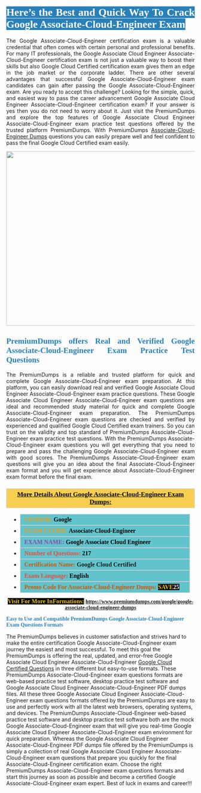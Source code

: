<h1 style="text-align: justify;"><span style="color:#ffffff;"><span style="font-family:Georgia,serif;"><strong><span style="background-color:#2980b9;">Here’s the Best and Quick Way To Crack Google Associate-Cloud-Engineer Exam</span></strong></span></span></h1>

<p style="text-align: justify;">The Google Associate-Cloud-Engineer certification exam is a valuable credential that often comes with certain personal and professional benefits. For many IT professionals, the Google Associate Cloud Engineer Associate-Cloud-Engineer certification exam is not just a valuable way to boost their skills but also Google Cloud Certified certification exam gives them an edge in the job market or the corporate ladder. There are other several advantages that successful Google Associate-Cloud-Engineer exam candidates can gain after passing the Google Associate-Cloud-Engineer exam. Are you ready to accept this challenge? Looking for the simple, quick, and easiest way to pass the career advancement Google Associate Cloud Engineer Associate-Cloud-Engineer certification exam? If your answer is yes then you do not need to worry about it. Just visit the PremiumDumps and explore the top features of Google Associate Cloud Engineer Associate-Cloud-Engineer exam practice test questions offered by the trusted platform PremiumDumps. With PremiumDumps <a href="https://www.premiumdumps.com/google/google-associate-cloud-engineer-dumps">Associate-Cloud-Engineer Dumps</a> questions you can easily prepare well and feel confident to pass the final Google Cloud Certified exam easily.</p>

<p style="text-align: center;"><a href="https://www.premiumdumps.com/google/google-associate-cloud-engineer-dumps"><img alt="" src="https://i.imgur.com/KJGzbJ2.jpeg" style="width: 700px; height: 465px;" /></a></p>

<h2 style="text-align: justify;"><span style="color:#2980b9;"><span style="font-family:Georgia,serif;"><strong>PremiumDumps offers Real and Verified Google Associate-Cloud-Engineer Exam Practice Test Questions</strong></span></span></h2>

<p style="text-align: justify;">The PremiumDumps is a reliable and trusted platform for quick and complete Google Associate-Cloud-Engineer exam preparation. At this platform, you can easily download real and verified Google Associate Cloud Engineer Associate-Cloud-Engineer exam practice questions. These Google Associate Cloud Engineer Associate-Cloud-Engineer exam questions are ideal and recommended study material for quick and complete Google Associate-Cloud-Engineer exam preparation. The PremiumDumps Associate-Cloud-Engineer exam questions are checked and verified by experienced and qualified Google Cloud Certified exam trainers. So you can trust on the validity and top standard of PremiumDumps Associate-Cloud-Engineer exam practice test questions. With the PremiumDumps Associate-Cloud-Engineer exam questions you will get everything that you need to prepare and pass the challenging Google Associate-Cloud-Engineer exam with good scores. The PremiumDumps Associate-Cloud-Engineer exam questions will give you an idea about the final Associate-Cloud-Engineer exam format and you will get experience about Associate-Cloud-Engineer exam format before the final exam.</p>

<h3 style="background: #f7ce50; border: 1px solid rgb(204, 204, 204); padding: 5px 10px; text-align: center;"><span style="font-family:Georgia,serif;"><u><u><span style="color:#000000;"><span style="font-size:11pt"><span style="line-height:normal"><b><span style="font-size:13.0pt"><span cambria="">More Details About Google Associate-Cloud-Engineer Exam Dumps:</span></span></b></span></span></span></u></u></span></h3>

<ul>
	<li style="margin:0cm 10pt">
	<div style="background:#61c4cd; border: 1px solid rgb(204, 204, 204); padding: 5px 10px; text-align: justify;"><span style="font-family:Georgia,serif;"><span style="font-size:11pt"><span style="line-height:normal"><b><span style="font-size:12.0pt"><span new="" roman="" times=""><span style="color:#f39c12;">VENDOR:</span> <span style="color:#000000;">Google</span></span></span></b></span></span></span></div>
	</li>
	<li style="margin:0cm 10pt">
	<div style="background: #61c4cd; border: 1px solid rgb(204, 204, 204); padding: 5px 10px; text-align: justify;"><span style="font-family:Georgia,serif;"><span style="font-size:11pt"><span style="line-height:normal"><b><span style="font-size:12.0pt"><span new="" roman="" times=""><span style="color:#f39c12;">EXAM CCODE:</span> <span style="color:#000000;">Associate-Cloud-Engineer</span></span></span></b></span></span></span></div>
	</li>
	<li style="margin:0cm 10pt">
	<div style="background: #61c4cd; border: 1px solid rgb(204, 204, 204); padding: 5px 10px; text-align: justify;"><span style="font-family:Georgia,serif;"><span style="font-size:11pt"><span style="line-height:normal"><b><span style="font-size:12.0pt"><span new="" roman="" times=""><span style="color:#8e44ad;">EXAM NAME:</span> <span style="color:#000000;">Google Associate Cloud Engineer</span></span></span></b></span></span></span></div>
	</li>
	<li style="margin:0cm 10pt">
	<div style="background: #61c4cd; border: 1px solid rgb(204, 204, 204); padding: 5px 10px;"><span style="font-family:Georgia,serif;"><span style="font-size:11pt"><span style="line-height:normal"><b><span style="font-size:12.0pt"><span new="" roman="" times=""><span style="color:#e74c3c;">Number of Questions:</span><span style="color:#000000;"><span style="color:#f1c40f;"> </span>217</span></span></span></b></span></span></span></div>
	</li>
	<li style="margin:0cm 10pt">
	<div style="background: #61c4cd; border: 1px solid rgb(204, 204, 204); padding: 5px 10px; text-align: justify;"><span style="font-family:Georgia,serif;"><span style="font-size:11pt"><span style="line-height:normal"><b><span style="font-size:12.0pt"><span new="" roman="" times=""><span style="color:#d35400;">Certification Name:</span> Google Cloud Certified</span></span></b></span></span></span></div>
	</li>
	<li style="margin:0cm 10pt">
	<div style="background: #61c4cd; border: 1px solid rgb(204, 204, 204); padding: 5px 10px; text-align: justify;"><span style="font-family:Georgia,serif;"><span style="font-size:11pt"><span style="line-height:normal"><b><span style="font-size:12.0pt"><span new="" roman="" times=""><span style="color:#e74c3c;">Exam Language:</span> <span style="color:#000000;">English</span></span></span></b></span></span></span></div>
	</li>
	<li style="margin:0cm 10pt">
	<div style="background: #61c4cd; border: 1px solid rgb(204, 204, 204); padding: 5px 10px;"><span style="font-family:Georgia,serif;"><span style="font-size:11pt"><span style="line-height:normal"><b><span style="font-size:12.0pt"><span new="" roman="" times=""><span style="color:#d35400;">Promo Code For Associate-Cloud-Engineer Dumps:</span><span style="color:#f1c40f;"> <span style="background-color:#000000;">SAVE</span></span><span style="color:#ffffff;"><span style="background-color:#000000;">25</span></span></span></span></b></span></span></span></div>
	</li>
</ul>

<p style="text-align: center;"><span style="font-family:Georgia,serif;"><strong><span style="font-size:16px;"><span style="color:#f1c40f;"><span style="background-color:#000000;">Visit For More InFormations:</span></span></span> <a href="https://www.premiumdumps.com/google/google-associate-cloud-engineer-dumps">https://www.premiumdumps.com/google/google-associate-cloud-engineer-dumps</a></strong></span></p>

<p><span style="color:#2980b9;"><span style="font-family:Georgia,serif;"><strong><strong><strong>Easy to Use and Compatible PremiumDumps Google Associate-Cloud-Engineer Exam Questions Formats</strong></strong></strong></span></span></p>

<p>The PremiumDumps believes in customer satisfaction and strives hard to make the entire certification Google Associate-Cloud-Engineer exam journey the easiest and most successful. To meet this goal the PremiumDumps is offering the real, updated, and error-free Google Associate Cloud Engineer Associate-Cloud-Engineer <a href="https://www.premiumdumps.com/google/google-cloud-certified-dumps">Google Cloud Certified Questions</a> in three different but easy-to-use formats. These PremiumDumps Associate-Cloud-Engineer exam questions formats are web-based practice test software, desktop practice test software and Google Associate Cloud Engineer Associate-Cloud-Engineer PDF dumps files. All these three Google Associate Cloud Engineer Associate-Cloud-Engineer exam questions formats offered by the PremiumDumps are easy to use and perfectly work with all the latest web browsers, operating systems, and devices. The PremiumDumps Associate-Cloud-Engineer web-based practice test software and desktop practice test software both are the mock Google Associate-Cloud-Engineer exam that will give you real-time Google Associate Cloud Engineer Associate-Cloud-Engineer exam environment for quick preparation. Whereas the Google Associate Cloud Engineer Associate-Cloud-Engineer PDF dumps file offered by the PremiumDumps is simply a collection of real Google Associate Cloud Engineer Associate-Cloud-Engineer exam questions that prepare you quickly for the final Associate-Cloud-Engineer certification exam. Choose the right PremiumDumps Associate-Cloud-Engineer exam questions formats and start this journey as soon as possible and become a certified Google Associate-Cloud-Engineer exam expert. Best of luck in exams and career!!!</p>
